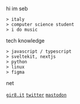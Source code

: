 hi im seb
```
> italy
> computer science student
> i do music
```
tech knowledge
```
> javascript / typescript
> sveltekit, nextjs
> python
> linux
> figma
```
net

[`gir8.it`](https://gir8.it) [`twitter`](https://twitter.com/ssebastianoo) [`mastodon`](https://fosstodon.org/@ssebastianoo)
